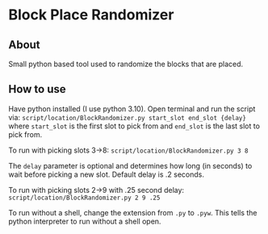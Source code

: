 # Block Place Randomizer

## About
Small python based tool used to randomize the blocks that are placed. 

## How to use
Have python installed (I use python 3.10). Open terminal and run the script via: ```script/location/BlockRandomizer.py start_slot end_slot {delay}``` where ```start_slot``` is the first slot to pick from and ```end_slot``` is the last slot to pick from.

To run with picking slots 3->8:
```script/location/BlockRandomizer.py 3 8```

The ```delay``` parameter is optional and determines how long (in seconds) to wait before picking a new slot. Default delay is .2 seconds.

To run with picking slots 2->9 with .25 second delay:
```script/location/BlockRandomizer.py 2 9 .25```

To run without a shell, change the extension from ```.py``` to ```.pyw```. This tells the python interpreter to run without a shell open.